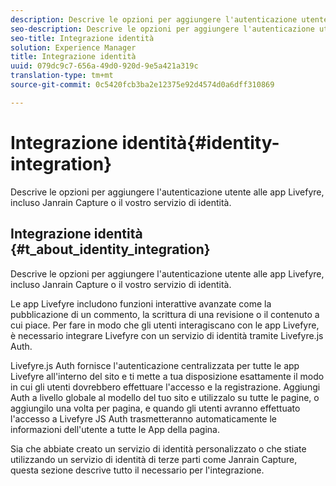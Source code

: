 ```yaml
---
description: Descrive le opzioni per aggiungere l'autenticazione utente alle app Livefyre, incluso Janrain Capture o il vostro servizio di identità.
seo-description: Descrive le opzioni per aggiungere l'autenticazione utente alle app Livefyre, incluso Janrain Capture o il vostro servizio di identità.
seo-title: Integrazione identità
solution: Experience Manager
title: Integrazione identità
uuid: 079dc9c7-656a-49d0-920d-9e5a421a319c
translation-type: tm+mt
source-git-commit: 0c5420fcb3ba2e12375e92d4574d0a6dff310869

---
```



# Integrazione identità{#identity-integration}

Descrive le opzioni per aggiungere l'autenticazione utente alle app Livefyre, incluso Janrain Capture o il vostro servizio di identità.

## Integrazione identità {#t_about_identity_integration}

Descrive le opzioni per aggiungere l'autenticazione utente alle app Livefyre, incluso Janrain Capture o il vostro servizio di identità.

Le app Livefyre includono funzioni interattive avanzate come la pubblicazione di un commento, la scrittura di una revisione o il contenuto a cui piace. Per fare in modo che gli utenti interagiscano con le app Livefyre, è necessario integrare Livefyre con un servizio di identità tramite Livefyre.js Auth.

Livefyre.js Auth fornisce l'autenticazione centralizzata per tutte le app Livefyre all'interno del sito e ti mette a tua disposizione esattamente il modo in cui gli utenti dovrebbero effettuare l'accesso e la registrazione. Aggiungi Auth a livello globale al modello del tuo sito e utilizzalo su tutte le pagine, o aggiungilo una volta per pagina, e quando gli utenti avranno effettuato l'accesso a Livefyre JS Auth trasmetteranno automaticamente le informazioni dell'utente a tutte le App della pagina.

Sia che abbiate creato un servizio di identità personalizzato o che stiate utilizzando un servizio di identità di terze parti come Janrain Capture, questa sezione descrive tutto il necessario per l'integrazione.
